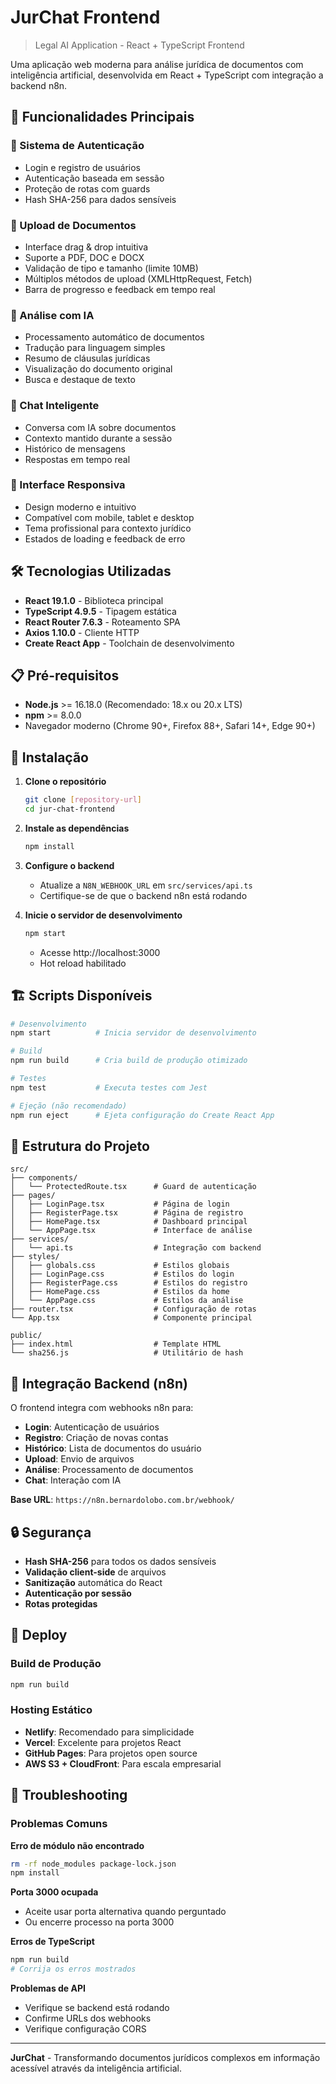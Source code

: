 # JurChat Frontend

> Legal AI Application - React + TypeScript Frontend

Uma aplicação web moderna para análise jurídica de documentos com inteligência artificial, desenvolvida em React + TypeScript com integração a backend n8n.

## 🚀 Funcionalidades Principais

### 🔐 Sistema de Autenticação
- Login e registro de usuários
- Autenticação baseada em sessão
- Proteção de rotas com guards
- Hash SHA-256 para dados sensíveis

### 📄 Upload de Documentos
- Interface drag & drop intuitiva
- Suporte a PDF, DOC e DOCX
- Validação de tipo e tamanho (limite 10MB)
- Múltiplos métodos de upload (XMLHttpRequest, Fetch)
- Barra de progresso e feedback em tempo real

### 🤖 Análise com IA
- Processamento automático de documentos
- Tradução para linguagem simples
- Resumo de cláusulas jurídicas
- Visualização do documento original
- Busca e destaque de texto

### 💬 Chat Inteligente
- Conversa com IA sobre documentos
- Contexto mantido durante a sessão
- Histórico de mensagens
- Respostas em tempo real

### 📱 Interface Responsiva
- Design moderno e intuitivo
- Compatível com mobile, tablet e desktop
- Tema profissional para contexto jurídico
- Estados de loading e feedback de erro

## 🛠️ Tecnologias Utilizadas

- **React 19.1.0** - Biblioteca principal
- **TypeScript 4.9.5** - Tipagem estática
- **React Router 7.6.3** - Roteamento SPA
- **Axios 1.10.0** - Cliente HTTP
- **Create React App** - Toolchain de desenvolvimento

## 📋 Pré-requisitos

- **Node.js** >= 16.18.0 (Recomendado: 18.x ou 20.x LTS)
- **npm** >= 8.0.0
- Navegador moderno (Chrome 90+, Firefox 88+, Safari 14+, Edge 90+)

## 🔧 Instalação

1. **Clone o repositório**
   ```bash
   git clone [repository-url]
   cd jur-chat-frontend
   ```

2. **Instale as dependências**
   ```bash
   npm install
   ```

3. **Configure o backend**
   - Atualize a `N8N_WEBHOOK_URL` em `src/services/api.ts`
   - Certifique-se de que o backend n8n está rodando

4. **Inicie o servidor de desenvolvimento**
   ```bash
   npm start
   ```
   - Acesse http://localhost:3000
   - Hot reload habilitado

## 🏗️ Scripts Disponíveis

```bash
# Desenvolvimento
npm start          # Inicia servidor de desenvolvimento

# Build
npm run build      # Cria build de produção otimizado

# Testes
npm test           # Executa testes com Jest

# Ejeção (não recomendado)
npm run eject      # Ejeta configuração do Create React App
```

## 📁 Estrutura do Projeto

```
src/
├── components/
│   └── ProtectedRoute.tsx      # Guard de autenticação
├── pages/
│   ├── LoginPage.tsx           # Página de login
│   ├── RegisterPage.tsx        # Página de registro
│   ├── HomePage.tsx            # Dashboard principal
│   └── AppPage.tsx             # Interface de análise
├── services/
│   └── api.ts                  # Integração com backend
├── styles/
│   ├── globals.css             # Estilos globais
│   ├── LoginPage.css           # Estilos do login
│   ├── RegisterPage.css        # Estilos do registro
│   ├── HomePage.css            # Estilos da home
│   └── AppPage.css             # Estilos da análise
├── router.tsx                  # Configuração de rotas
└── App.tsx                     # Componente principal

public/
├── index.html                  # Template HTML
└── sha256.js                   # Utilitário de hash
```

## 🔗 Integração Backend (n8n)

O frontend integra com webhooks n8n para:

- **Login**: Autenticação de usuários
- **Registro**: Criação de novas contas
- **Histórico**: Lista de documentos do usuário
- **Upload**: Envio de arquivos
- **Análise**: Processamento de documentos
- **Chat**: Interação com IA

**Base URL**: `https://n8n.bernardolobo.com.br/webhook/`

## 🔒 Segurança

- **Hash SHA-256** para todos os dados sensíveis
- **Validação client-side** de arquivos
- **Sanitização** automática do React
- **Autenticação por sessão**
- **Rotas protegidas**

## 🚀 Deploy

### Build de Produção
```bash
npm run build
```

### Hosting Estático
- **Netlify**: Recomendado para simplicidade
- **Vercel**: Excelente para projetos React
- **GitHub Pages**: Para projetos open source
- **AWS S3 + CloudFront**: Para escala empresarial

## 🐛 Troubleshooting

### Problemas Comuns

**Erro de módulo não encontrado**
```bash
rm -rf node_modules package-lock.json
npm install
```

**Porta 3000 ocupada**
- Aceite usar porta alternativa quando perguntado
- Ou encerre processo na porta 3000

**Erros de TypeScript**
```bash
npm run build
# Corrija os erros mostrados
```

**Problemas de API**
- Verifique se backend está rodando
- Confirme URLs dos webhooks
- Verifique configuração CORS

---

**JurChat** - Transformando documentos jurídicos complexos em informação acessível através da inteligência artificial.
